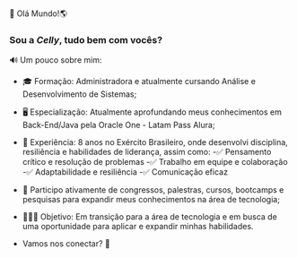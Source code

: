 👋 Olá Mundo!🌎

### Sou a ***Celly***, tudo bem com vocês?

🔊 Um pouco sobre mim:
- 🎓 Formação: Administradora e atualmente cursando Análise e Desenvolvimento de Sistemas;
- 🖥️ Especialização: Atualmente aprofundando meus conhecimentos em Back-End/Java pela Oracle One - Latam Pass Alura;
- 🔰 Experiência: 8 anos no Exército Brasileiro, onde desenvolvi disciplina, resiliência e habilidades de liderança, assim como:
-✅ Pensamento crítico e resolução de problemas
-✅ Trabalho em equipe e colaboração
-✅ Adaptabilidade e resiliência
-✅ Comunicação eficaz
- 🚀 Participo ativamente de congressos, palestras, cursos, bootcamps e pesquisas para expandir meus conhecimentos na área de tecnologia;
- 👩🏻‍💻 Objetivo: Em transição para a área de tecnologia e em busca de uma oportunidade para aplicar e expandir minhas habilidades.

- Vamos nos conectar? 🚀

<!---
CellyLima/CellyLima is a ✨ special ✨ repository because its `README.md` (this file) appears on your GitHub profile.
You can click the Preview link to take a look at your changes.
--->
